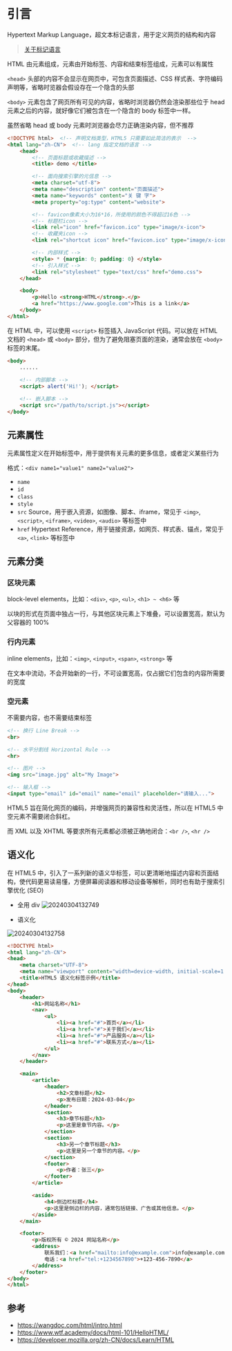 # 引言

Hypertext Markup Language，超文本标记语言，用于定义网页的结构和内容

> [关于标记语言](./markup_languages.md)

HTML 由元素组成，元素由开始标签、内容和结束标签组成，元素可以有属性

`<head>` 头部的内容不会显示在网页中，可包含页面描述、CSS 样式表、字符编码声明等，省略时览器会假设存在一个隐含的头部

`<body>` 元素包含了网页所有可见的内容，省略时浏览器仍然会渲染那些位于 head 元素之后的内容，就好像它们被包含在一个隐含的 body 标签中一样。

虽然省略 head 或 body 元素时浏览器会尽力正确渲染内容，但不推荐

```html
<!DOCTYPE html>  <!-- 声明文档类型，HTML5 只需要如此简洁的表示  -->
<html lang="zh-CN">  <!-- lang 指定文档的语言 -->
    <head>
        <!-- 页面标题或收藏描述 -->
        <title> demo </title>

        <!-- 面向搜索引擎的元信息 -->
        <meta charset="utf-8">
        <meta name="description" content="页面描述">
        <meta name="keywords" content="关 键 字">
        <meta property="og:type" content="website">

        <!-- favicon像素大小为16*16，所使用的颜色不得超过16色 -->
        <!-- 标题栏icon -->
        <link rel="icon" href="favicon.ico" type="image/x-icon">
        <!-- 收藏夹icon -->
        <link rel="shortcut icon" href="favicon.ico" type="image/x-icon">

        <!-- 内部样式 -->
        <style> * {margin: 0; padding: 0} </style>
        <!-- 引入样式 -->
        <link rel="stylesheet" type="text/css" href="demo.css">
    </head>

    <body>
        <p>Hello <strong>HTML</strong>.</p>
        <a href="https://www.google.com">This is a link</a>
    </body>
</html>
```

在 HTML 中，可以使用 `<script>` 标签插入 JavaScript 代码。可以放在 HTML 文档的 `<head>` 或 `<body>` 部分，但为了避免阻塞页面的渲染，通常会放在 `<body>` 标签的末尾。

```html
<body>
    ......
    
    <!-- 内部脚本 -->
    <script> alert('Hi!'); </script>

    <!-- 嵌入脚本 -->
    <script src="/path/to/script.js"></script>
</body>
```

## 元素属性

元素属性定义在开始标签中，用于提供有关元素的更多信息，或者定义某些行为

格式：`<div name1="value1" name2="value2">`

- `name`
- `id`
- `class`
- `style`
- `src` Source，用于嵌入资源，如图像、脚本、iframe，常见于 `<img>`, `<script>`, `<iframe>`, `<video>`, `<audio>` 等标签中
- `href` Hypertext Reference，用于链接资源，如网页、样式表、锚点，常见于 `<a>`, `<link>` 等标签中

## 元素分类

### 区块元素

block-level elements，比如：`<div>`, `<p>`, `<ul>`, `<h1> ~ <h6>` 等

以块的形式在页面中独占一行，与其他区块元素上下堆叠，可以设置宽高，默认为父容器的 100%

### 行内元素

inline elements，比如：`<img>`, `<input>`, `<span>`, `<strong>` 等

在文本中流动，不会开始新的一行，不可设置宽高，仅占据它们包含的内容所需要的宽度

### 空元素

不需要内容，也不需要结束标签

```html
<!-- 换行 Line Break -->
<br>

<!-- 水平分割线 Horizontal Rule -->
<hr>

<!-- 图片 -->
<img src="image.jpg" alt="My Image">

<!-- 输入框 -->
<input type="email" id="email" name="email" placeholder="请输入...">
```

HTML5 旨在简化网页的编码，并增强网页的兼容性和灵活性，所以在 HTML5 中空元素不需要闭合斜杠。

而 XML 以及 XHTML 等要求所有元素都必须被正确地闭合：`<br />`, `<hr />`

## 语义化

在 HTML5 中，引入了一系列新的语义华标签，可以更清晰地描述内容和页面结构，使代码更易读易懂，方便屏幕阅读器和移动设备等解析，同时也有助于搜索引擎优化 (SEO)

- 全用 div
![20240304132749](https://image.zuoright.com/20240304132749.png)

- 语义化

![20240304132758](https://image.zuoright.com/20240304132758.png)

```html
<!DOCTYPE html>
<html lang="zh-CN">
<head>
    <meta charset="UTF-8">
    <meta name="viewport" content="width=device-width, initial-scale=1.0">
    <title>HTML5 语义化标签示例</title>
</head>
<body>
    <header>
        <h1>网站名称</h1>
        <nav>
            <ul>
                <li><a href="#">首页</a></li>
                <li><a href="#">关于我们</a></li>
                <li><a href="#">产品服务</a></li>
                <li><a href="#">联系方式</a></li>
            </ul>
        </nav>
    </header>

    <main>
        <article>
            <header>
                <h2>文章标题</h2>
                <p>发布日期：2024-03-04</p>
            </header>
            <section>
                <h3>章节标题</h3>
                <p>这里是章节内容。</p>
            </section>
            <section>
                <h3>另一个章节标题</h3>
                <p>这里是另一个章节的内容。</p>
            </section>
            <footer>
                <p>作者：张三</p>
            </footer>
        </article>

        <aside>
            <h4>侧边栏标题</h4>
            <p>这里是侧边栏的内容，通常包括链接、广告或其他信息。</p>
        </aside>
    </main>

    <footer>
        <p>版权所有 © 2024 网站名称</p>
        <address>
            联系我们：<a href="mailto:info@example.com">info@example.com</a><br>
            电话：<a href="tel:+1234567890">+123-456-7890</a>
        </address>
    </footer>
</body>
</html>
```

## 参考

- <https://wangdoc.com/html/intro.html>
- <https://www.wtf.academy/docs/html-101/HelloHTML/>
- <https://developer.mozilla.org/zh-CN/docs/Learn/HTML>
